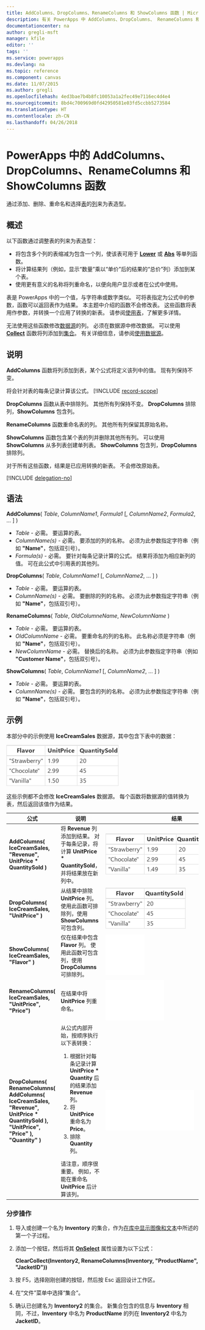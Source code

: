 ```yaml
---
title: AddColumns、DropColumns、RenameColumns 和 ShowColumns 函数 | Microsoft 文档
description: 有关 PowerApps 中 AddColumns、DropColumns、 RenameColumns 和 ShowColumns 函数的参考信息，包括语法和示例
documentationcenter: na
author: gregli-msft
manager: kfile
editor: ''
tags: ''
ms.service: powerapps
ms.devlang: na
ms.topic: reference
ms.component: canvas
ms.date: 11/07/2015
ms.author: gregli
ms.openlocfilehash: 4ed3bae7b4b8fc10053a1a2fec49e7116ec4d4e4
ms.sourcegitcommit: 8bd4c700969d0fd42950581e03fd5ccbb5273584
ms.translationtype: HT
ms.contentlocale: zh-CN
ms.lasthandoff: 04/26/2018
---
```

# <a name="addcolumns-dropcolumns-renamecolumns-and-showcolumns-functions-in-powerapps"></a>PowerApps 中的 AddColumns、DropColumns、RenameColumns 和 ShowColumns 函数
通过添加、删除、重命名和选择[表](../working-with-tables.md)的[列](../working-with-tables.md#columns)来为表造型。

## <a name="overview"></a>概述
以下函数通过调整表的列来为表造型：

* 将包含多个列的表缩减为包含一个列，使该表可用于 **[Lower](function-lower-upper-proper.md)** 或 **[Abs](function-numericals.md)** 等单列函数。  
* 将计算结果列（例如，显示“数量”乘以“单价”后的结果的“总价”列）添加到某个表。
* 使用更有意义的名称将列重命名，以便向用户显示或者在公式中使用。

表是 PowerApps 中的一个值，与字符串或数字类似。  可将表指定为公式中的参数，函数可以返回表作为结果。 本主题中介绍的函数不会修改表。 这些函数将表用作参数，并转换一个应用了转换的新表。  请参阅[使用表](../working-with-tables.md)，了解更多详情。  

无法使用这些函数修改[数据源](../working-with-data-sources.md)的列。 必须在数据源中修改数据。 可以使用 **[Collect](function-clear-collect-clearcollect.md)** 函数将列添加到[集合](../working-with-data-sources.md#collections)。  有关详细信息，请参阅[使用数据源](../working-with-data-sources.md)。  

## <a name="description"></a>说明
**AddColumns** 函数将列添加到表，某个公式将定义该列中的值。 现有列保持不变。

将会针对表的每条记录计算该公式。
[!INCLUDE [record-scope](../../../includes/record-scope.md)]

**DropColumns** 函数从表中排除列。  其他所有列保持不变。 **DropColumns** 排除列，**ShowColumns** 包含列。

**RenameColumns** 函数重命名表的列。 其他所有列保留其原始名称。

**ShowColumns** 函数包含某个表的列并删除其他所有列。 可以使用 **ShowColumns** 从多列表创建单列表。  **ShowColumns** 包含列，**DropColumns** 排除列。  

对于所有这些函数，结果是已应用转换的新表。  不会修改原始表。

[!INCLUDE [delegation-no](../../../includes/delegation-no.md)]

## <a name="syntax"></a>语法
**AddColumns**( *Table*, *ColumnName1*, *Formula1* [, *ColumnName2*, *Formula2*, ... ] )

* *Table* - 必需。  要运算的表。
* *ColumnName(s)* - 必需。 要添加的列的名称。  必须为此参数指定字符串（例如 **"Name"**，包括双引号）。
* *Formula(s)* - 必需。  要针对每条记录计算的公式。 结果将添加为相应新列的值。 可在此公式中引用表的其他列。

**DropColumns**( *Table*, *ColumnName1* [, *ColumnName2*, ... ] )

* *Table* - 必需。  要运算的表。
* *ColumnName(s)* - 必需。 要删除的列的名称。 必须为此参数指定字符串（例如 **"Name"**，包括双引号）。

**RenameColumns**( *Table*, *OldColumneName*, *NewColumnName* )

* *Table* - 必需。  要运算的表。
* *OldColumnName* - 必需。 要重命名的列的名称。 此名称必须是字符串（例如 **"Name"**，包括双引号）。
* *NewColumnName* - 必需。 替换后的名称。 必须为此参数指定字符串（例如 **"Customer Name"**，包括双引号）。

**ShowColumns**( *Table*, *ColumnName1* [, *ColumnName2*, ... ] )

* *Table* - 必需。  要运算的表。
* *ColumnName(s)* - 必需。 要包含的列的名称。 必须为此参数指定字符串（例如 **"Name"**，包括双引号）。

## <a name="examples"></a>示例
本部分中的示例使用 **IceCreamSales** 数据源，其中包含下表中的数据：

![](media/function-table-shaping/icecream.png)

这些示例都不会修改 **IceCreamSales** 数据源。 每个函数将数据源的值转换为表，然后返回该值作为结果。

| 公式 | 说明 | 结果 |
| --- | --- | --- |
| **AddColumns( IceCreamSales, "Revenue", UnitPrice * QuantitySold )** |将 **Revenue** 列添加到结果。  对于每条记录，将计算 **UnitPrice * QuantitySold**，并将结果放在新列中。 |<style> img { max-width: none; } </style> ![](media/function-table-shaping/icecream-add-revenue.png) |
| **DropColumns( IceCreamSales, "UnitPrice" )** |从结果中排除 **UnitPrice** 列。 使用此函数可排除列，使用 **ShowColumns** 可包含列。 |![](media/function-table-shaping/icecream-drop-price.png) |
| **ShowColumns( IceCreamSales, "Flavor" )** |仅在结果中包含 **Flavor** 列。 使用此函数可包含列，使用 **DropColumns** 可排除列。 |![](media/function-table-shaping/icecream-select-flavor.png) |
| **RenameColumns( IceCreamSales, "UnitPrice", "Price")** |在结果中将 **UnitPrice** 列重命名。 |![](media/function-table-shaping/icecream-rename-price.png) |
| **DropColumns(<br>RenameColumns(<br>AddColumns( IceCreamSales, "Revenue",<br>UnitPrice * QuantitySold ),<br>"UnitPrice", "Price" ),<br>"Quantity" )** |从公式内部开始，按顺序执行以下表转换： <ol><li>根据针对每条记录计算 **UnitPrice * Quantity** 后的结果添加 **Revenue** 列。<li>将 **UnitPrice** 重命名为 **Price**。<li>排除 **Quantity** 列。</ol>  请注意，顺序很重要。 例如，不能在重命名 **UnitPrice** 后计算该列。 |![](media/function-table-shaping/icecream-all-transforms.png) |

### <a name="step-by-step"></a>分步操作
1. 导入或创建一个名为 **Inventory** 的集合，作为[在库中显示图像和文本](../show-images-text-gallery-sort-filter.md)中所述的第一个子过程。
2. 添加一个按钮，然后将其 **[OnSelect](../controls/properties-core.md)** 属性设置为以下公式：
   
    **ClearCollect(Inventory2, RenameColumns(Inventory, "ProductName", "JacketID"))**
3. 按 F5，选择刚刚创建的按钮，然后按 Esc 返回设计工作区。
4. 在“文件”菜单中选择“集合”。
5. 确认已创建名为 **Inventory2** 的集合。 新集合包含的信息与 **Inventory**  相同，不过，**Inventory** 中名为 **ProductName** 的列在 **Inventory2** 中名为 **JacketID**。

